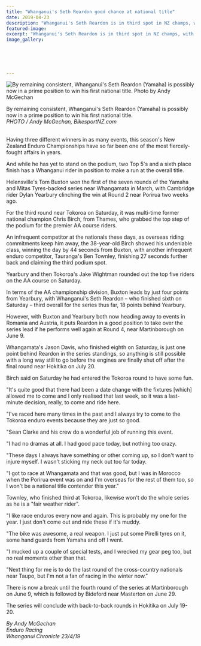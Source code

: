 ```yaml
---
title: "Whanganui's Seth Reardon good chance at national title"
date: 2019-04-23
description: "Whanganui's Seth Reardon is in third spot in NZ champs, with rivals heading overseas, may have a shot..."
featured-image: 
excerpt: "Whanganui's Seth Reardon is in third spot in NZ champs, with rivals heading overseas, may have a shot."
image_gallery:
	
	
	
	
	
---
```


<p><img src="https://www.nzherald.co.nz/resizer/cyqDW9HqY77WFOCWg3FjcM1mALM=/620x349/smart/filters:quality(70)/arc-anglerfish-syd-prod-nzme.s3.amazonaws.com/public/EI2VGN4CZZFIJG55VK6RTWEDK4.jpg" alt="By remaining consistent, Whanganui's Seth Reardon (Yamaha) is possibly now in a prime position to win his first national title. Photo by Andy McGechan " /></p>
<p><span>By remaining consistent, Whanganui's Seth Reardon (Yamaha) is possibly now in a prime position to win his first national title. <br /><em>PHOTO / Andy McGechan, BikesportNZ.com</em></span></p>
<p class="element element-paragraph"><br />Having three different winners in as many events, this season's New Zealand Enduro Championships have so far been one of the most fiercely-fought affairs in years.</p>
<p class="element element-paragraph">And while he has yet to stand on the podium, two Top 5's and a sixth place finish has a Whanganui rider in position to make a run at the overall title.</p>
<p class="element element-paragraph">Helensville's Tom Buxton won the first of the seven rounds of the Yamaha and Mitas Tyres-backed series near Whangamata in March, with Cambridge rider Dylan Yearbury clinching the win at Round 2 near Porirua two weeks ago.</p>
<p class="element element-paragraph">For the third round near Tokoroa on Saturday, it was multi-time former national champion Chris Birch, from Thames, who grabbed the top step of the podium for the premier AA course riders.</p>
<p class="element element-paragraph">An infrequent competitor at the nationals these days, as overseas riding commitments keep him away, the 38-year-old Birch showed his undeniable class, winning the day by 44 seconds from Buxton, with another infrequent enduro competitor, Tauranga's Ben Townley, finishing 27 seconds further back and claiming the third podium spot.</p>
<p class="element element-paragraph">Yearbury and then Tokoroa's Jake Wightman rounded out the top five riders on the AA course on Saturday.</p>
<p class="element element-paragraph">In terms of the AA championship division, Buxton leads by just four points from Yearbury, with Whanganui's Seth Reardon &ndash; who finished sixth on Saturday &ndash; third overall for the series thus far, 18 points behind Yearbury.</p>
<p class="element element-paragraph">However, with Buxton and Yearbury both now heading away to events in Romania and Austria, it puts Reardon in a good position to take over the series lead if he performs well again at Round 4, near Martinborough on June 9.</p>
<p class="element element-paragraph">Whangamata's Jason Davis, who finished eighth on Saturday, is just one point behind Reardon in the series standings, so anything is still possible with a long way still to go before the engines are finally shut off after the final round near Hokitika on July 20.</p>
<p class="element element-paragraph">Birch said on Saturday he had entered the Tokoroa round to have some fun.</p>
<p class="element element-paragraph">"It's quite good that there had been a date change with the fixtures [which] allowed me to come and I only realised that last week, so it was a last-minute decision, really, to come and ride here.</p>
<p class="element element-paragraph">"I've raced here many times in the past and I always try to come to the Tokoroa enduro events because they are just so good.</p>
<p class="element element-paragraph">"Sean Clarke and his crew do a wonderful job of running this event.</p>
<p class="element element-paragraph">"I had no dramas at all. I had good pace today, but nothing too crazy.</p>
<p class="element element-paragraph">"These days I always have something or other coming up, so I don't want to injure myself. I wasn't sticking my neck out too far today.</p>
<p class="element element-paragraph">"I got to race at Whangamata and that was good, but I was in Morocco when the Porirua event was on and I'm overseas for the rest of them too, so I won't be a national title contender this year."</p>
<p class="element element-paragraph">Townley, who finished third at Tokoroa, likewise won't do the whole series as he is a "fair weather rider".</p>
<p class="element element-paragraph">"I like race enduros every now and again. This is probably my one for the year. I just don't come out and ride these if it's muddy.</p>
<p class="element element-paragraph">"The bike was awesome, a real weapon. I just put some Pirelli tyres on it, some hand guards from Yamaha and off I went.</p>
<p class="element element-paragraph">"I mucked up a couple of special tests, and I wrecked my gear peg too, but no real moments other than that.</p>
<p class="element element-paragraph">"Next thing for me is to do the last round of the cross-country nationals near Taupo, but I'm not a fan of racing in the winter now."</p>
<p class="element element-paragraph">There is now a break until the fourth round of the series at Martinborough on June 9, which is followed by Bideford near Masterton on June 29.</p>
<p class="element element-paragraph">The series will conclude with back-to-back rounds in Hokitika on July 19-20.</p>
<p class="element element-paragraph"><em>By Andy McGechan</em><br /><em>Enduro Racing</em><br /><em>Whanganui Chronicle 23/4/19</em></p>

